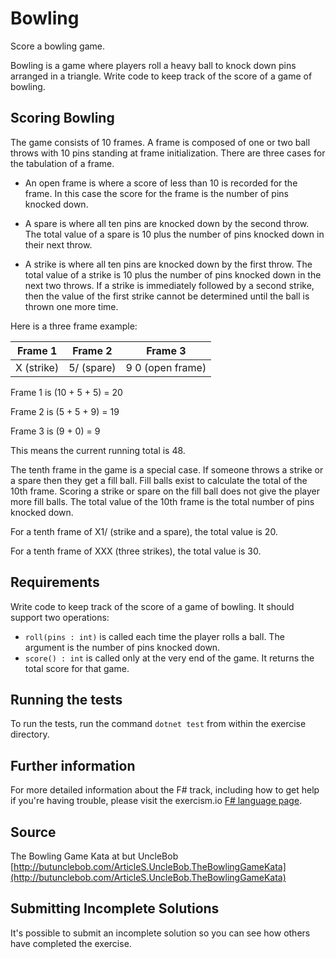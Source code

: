 # Bowling

Score a bowling game.

Bowling is a game where players roll a heavy ball to knock down pins
arranged in a triangle. Write code to keep track of the score
of a game of bowling.

## Scoring Bowling

The game consists of 10 frames. A frame is composed of one or two ball
throws with 10 pins standing at frame initialization. There are three
cases for the tabulation of a frame.

* An open frame is where a score of less than 10 is recorded for the
  frame. In this case the score for the frame is the number of pins
  knocked down.

* A spare is where all ten pins are knocked down by the second
  throw. The total value of a spare is 10 plus the number of pins
  knocked down in their next throw.

* A strike is where all ten pins are knocked down by the first
  throw. The total value of a strike is 10 plus the number of pins
  knocked down in the next two throws. If a strike is immediately
  followed by a second strike, then the value of the first strike
  cannot be determined until the ball is thrown one more time.

Here is a three frame example:

| Frame 1         | Frame 2       | Frame 3                |
| :-------------: |:-------------:| :---------------------:|
| X (strike)      | 5/ (spare)    | 9 0 (open frame)       |

Frame 1 is (10 + 5 + 5) = 20

Frame 2 is (5 + 5 + 9) = 19

Frame 3 is (9 + 0) = 9

This means the current running total is 48.

The tenth frame in the game is a special case. If someone throws a
strike or a spare then they get a fill ball. Fill balls exist to
calculate the total of the 10th frame. Scoring a strike or spare on
the fill ball does not give the player more fill balls. The total
value of the 10th frame is the total number of pins knocked down.

For a tenth frame of X1/ (strike and a spare), the total value is 20.

For a tenth frame of XXX (three strikes), the total value is 30.

## Requirements

Write code to keep track of the score of a game of bowling. It should
support two operations:

* `roll(pins : int)` is called each time the player rolls a ball.  The
  argument is the number of pins knocked down.
* `score() : int` is called only at the very end of the game.  It
  returns the total score for that game.

## Running the tests

To run the tests, run the command `dotnet test` from within the exercise directory.

## Further information

For more detailed information about the F# track, including how to get help if
you're having trouble, please visit the exercism.io [F# language page](http://exercism.io/languages/fsharp/resources).

## Source

The Bowling Game Kata at but UncleBob [http://butunclebob.com/ArticleS.UncleBob.TheBowlingGameKata](http://butunclebob.com/ArticleS.UncleBob.TheBowlingGameKata)

## Submitting Incomplete Solutions
It's possible to submit an incomplete solution so you can see how others have completed the exercise.
